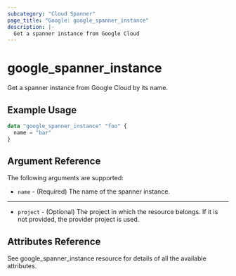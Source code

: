 ```yaml
---
subcategory: "Cloud Spanner"
page_title: "Google: google_spanner_instance"
description: |-
  Get a spanner instance from Google Cloud
---
```


# google\_spanner\_instance

Get a spanner instance from Google Cloud by its name.

## Example Usage

```tf
data "google_spanner_instance" "foo" {
  name = "bar"
}
```

## Argument Reference

The following arguments are supported:

* `name` - (Required) The name of the spanner instance.

- - -

* `project` - (Optional) The project in which the resource belongs. If it
    is not provided, the provider project is used.

## Attributes Reference
See google_spanner_instance resource for details of all the available attributes.
